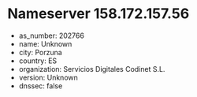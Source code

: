 # Nameserver 158.172.157.56

* as_number: 202766
* name: Unknown
* city: Porzuna
* country: ES
* organization: Servicios Digitales Codinet S.L.
* version: Unknown
* dnssec: false
